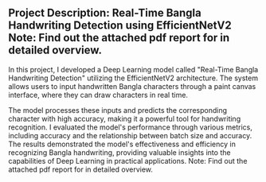 Project Description: Real-Time Bangla Handwriting Detection using EfficientNetV2
Note: Find out the attached pdf report for in detailed overview.
----------------------------------------------------------------------------------
In this project, I developed a Deep Learning model called "Real-Time Bangla Handwriting Detection" utilizing the EfficientNetV2 architecture. The system allows users to input handwritten Bangla characters through a paint canvas interface, where they can draw characters in real time. 

The model processes these inputs and predicts the corresponding character with high accuracy, making it a powerful tool for handwriting recognition. I evaluated the model's performance through various metrics, including accuracy and the relationship between batch size and accuracy. The results demonstrated the model's effectiveness and efficiency in recognizing Bangla handwriting, providing valuable insights into the capabilities of Deep Learning in practical applications.
Note: Find out the attached pdf report for in detailed overview.
